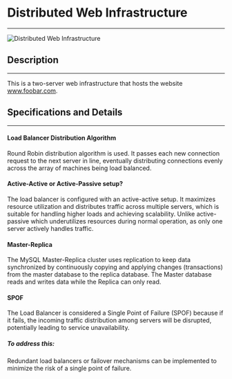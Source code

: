 # Distributed Web Infrastructure
<hr>

<img src="https://raw.githubusercontent.com/Maddily/0x09-web_infrastructure_design/master/1-distributed_web_infrastructure.png" alt="Distributed Web Infrastructure">

## Description
<hr>

This is a two-server web infrastructure that hosts the website www.foobar.com.

## Specifications and Details
<hr>

#### Load Balancer Distribution Algorithm
Round Robin distribution algorithm is used. It passes each new connection request to the next server in line, eventually distributing connections evenly across the array of machines being load balanced.

#### Active-Active or Active-Passive setup?
The load balancer is configured with an active-active setup. It maximizes resource utilization and distributes traffic across multiple servers, which is suitable for handling higher loads and achieving scalability. Unlike active-passive which underutilizes resources during normal operation, as only one server actively handles traffic.

#### Master-Replica
The MySQL Master-Replica cluster uses replication to keep data synchronized by continuously copying and applying changes (transactions) from the master database to the replica database. The Master database reads and writes data while the Replica can only read.

#### SPOF
The Load Balancer is considered a Single Point of Failure (SPOF) because if it fails, the incoming traffic distribution among servers will be disrupted, potentially leading to service unavailability.
##### To address this:
Redundant load balancers or failover mechanisms can be implemented to minimize the risk of a single point of failure.
